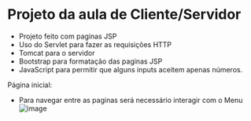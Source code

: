 # Projeto da aula de Cliente/Servidor

- Projeto feito com paginas JSP
- Uso do Servlet para fazer as requisições HTTP
- Tomcat para o servidor 
- Bootstrap para formatação das paginas JSP 
- JavaScript para permitir que alguns inputs aceitem apenas números. 

Página inicial:
- Para navegar entre as paginas será necessário interagir com o Menu
![image](https://user-images.githubusercontent.com/80173339/198893620-02f9afec-020d-4fc2-83b8-cdcdaa324f6b.png)
